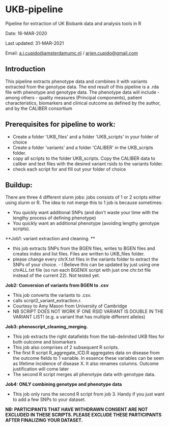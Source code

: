 # UKB-pipeline
Pipeline for extraction of UK Biobank data and analysis tools in R

Date: 16-MAR-2020

Last updated: 31-MAR-2021

Email: a.j.cupido@amsterdamumc.nl / arjen.cupido@gmail.com

**Introduction**
-----------------
This pipeline extracts phenotype data and combines it with variants extracted from the genotype data.
The end result of this pipeline is a .rda file with phenotype and genotype data. The phenotype data will include - among others - quality measures (Principal components), patient characteristics, biomarkers and clinical outcome as defined by the author, and by the CALIBER consortium


**Prerequisites for pipeline to work:**
-------------------------------------
- Create a folder 'UKB_files' and a folder 'UKB_scripts' in your folder of choice
- Create a folder 'variants' and a folder 'CALIBER' in the UKB_scripts folder.
- copy all scripts to the folder UKB_scripts. Copy the CALIBER data to caliber and text files with the desired variant rsids to the variants folder. 
- check each script for <USER> and fill out your folder of choice

Buildup:
------------
There are three 4 different slurm jobs: jobs consists of 1 or 2 scripts either using slurm or R.
The idea to not merge this to 1 job is because sometimes:
- You quickly want additional SNPs (and don't waste your time with the lengthy process of defining phenotype)
- You quickly want an additional phenotype (avoiding lengthy genotype scripts).  

**Job1: variant extraction and cleaning. **
- this job extracts SNPs from the BGEN files, writes to BGEN files and creates index and list files. Files are written to UKB_files folder.
- please change every chrX.txt files in the variants folder to extract the SNPs of your choice.
		- I Believe this can be updated by just using one chrALL.txt file (so run each BGENIX script with just one chr.txt file instead of the current 22). Not tested yet.

**Job2: Conversion of variants from BGEN to .csv**
- This job converts the variants to .csv. 
- calls script2_variant_extraction.r.
- Courtesy to Amy Mason from University of Cambridge
- NB SCRIPT DOES NOT WORK IF ONE RSID VARIANT IS DOUBLE IN THE VARIANT LIST! (e.g. a variant that has multiple different alleles)

**Job3: phenoscript_cleaning_merging.**
- This job extracts the right datafields from the tab-delimited UKB files for both outcome and biomarkers
- This job also comprises of 2 subsequent R scripts.
- The first R script R_aggregate_ICD.R aggregates data on disease from the outcome fields to 1 variable. In essence these variables can be seen as lifetime incidence of disease X. It also renames columns. Outcome justification will come later
- The second R script merges all phenotype data with genotype data. 


**Job4: ONLY combining genotype and phenotype data**
- This job only runs the second R script from job 3. Handy if you just want to add a few SNPs to your dataset.


**NB: PARTICIPANTS THAT HAVE WITHDRAWN CONSENT ARE NOT EXCLUDED IN THESE SCRIPTS. PLEASE EXCLUDE THESE PARTICIPANTS AFTER FINALIZING YOUR DATASET.**


